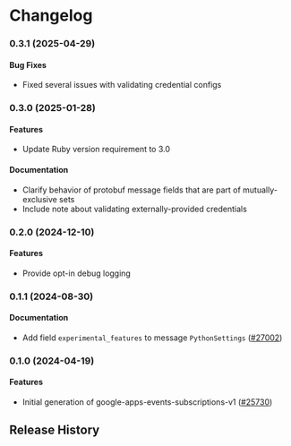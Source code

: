 # Changelog

### 0.3.1 (2025-04-29)

#### Bug Fixes

* Fixed several issues with validating credential configs 

### 0.3.0 (2025-01-28)

#### Features

* Update Ruby version requirement to 3.0 
#### Documentation

* Clarify behavior of protobuf message fields that are part of mutually-exclusive sets 
* Include note about validating externally-provided credentials 

### 0.2.0 (2024-12-10)

#### Features

* Provide opt-in debug logging 

### 0.1.1 (2024-08-30)

#### Documentation

* Add field `experimental_features` to message `PythonSettings` ([#27002](https://github.com/googleapis/google-cloud-ruby/issues/27002)) 

### 0.1.0 (2024-04-19)

#### Features

* Initial generation of google-apps-events-subscriptions-v1 ([#25730](https://github.com/googleapis/google-cloud-ruby/issues/25730)) 

## Release History
